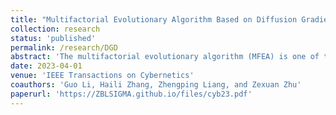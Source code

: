 ```yaml
---
title: "Multifactorial Evolutionary Algorithm Based on Diffusion Gradient Descent"
collection: research
status: 'published'
permalink: /research/DGD
abstract: 'The multifactorial evolutionary algorithm (MFEA) is one of the most widely used evolutionary multitasking algorithms. The MFEA implements knowledge transfer among optimization tasks via crossover and mutation operators and it obtains high-quality solutions more efficiently than single-task evolutionary algorithms. Despite the effectiveness of MFEA in solving difficult optimization problems, there is no evidence of population convergence or theoretical explanations of how knowledge transfer increases algorithm performance. To fill this gap, we propose a new MFEA based on diffusion gradient descent (DGD) namely MFEA-DGD in this paper. We prove the convergence of DGD for multiple similar tasks and demonstrate that the local convexity of some tasks can help other tasks escape from local optima via knowledge transfer. Based on this theoretical foundation, we design complementary crossover and mutation operators for the proposed MFEA-DGD. As a result, the evolution population is endowed with a dynamic equation that is similar to DGD, i.e., convergence is guaranteed, and the benefit from knowledge transfer is explainable. In addition, a hyper-rectangular search strategy is introduced to allow MFEA-DGD to explore more underdeveloped areas in the unified express space of all tasks and the subspace of each task. The proposed MFEA-DGD is verified experimentally on various multitask optimization problems, and the results demonstrate that MFEA-DGD can converge faster to competitive results compared to state-of-the-art evolutionary multitasking algorithms. We also show the possibility of interpreting the experimental results based on the convexity of different tasks. '
date: 2023-04-01
venue: 'IEEE Transactions on Cybernetics'
coauthors: 'Guo Li, Haili Zhang, Zhengping Liang, and Zexuan Zhu'
paperurl: 'https://ZBLSIGMA.github.io/files/cyb23.pdf'
---
```



